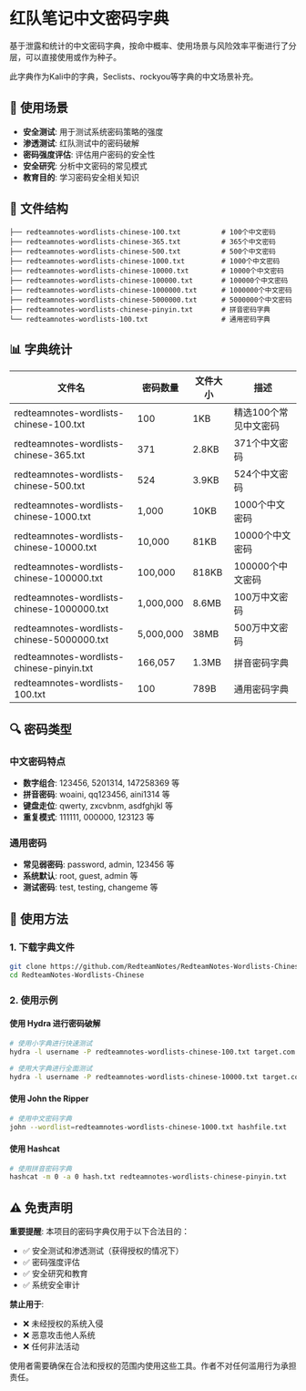 # 红队笔记中文密码字典

基于泄露和统计的中文密码字典，按命中概率、使用场景与风险效率平衡进行了分层，可以直接使用或作为种子。

此字典作为Kali中的字典，Seclists、rockyou等字典的中文场景补充。

## 🎯 使用场景

- **安全测试**: 用于测试系统密码策略的强度
- **渗透测试**: 红队测试中的密码破解
- **密码强度评估**: 评估用户密码的安全性
- **安全研究**: 分析中文密码的常见模式
- **教育目的**: 学习密码安全相关知识

## 📁 文件结构

```
├── redteamnotes-wordlists-chinese-100.txt          # 100个中文密码
├── redteamnotes-wordlists-chinese-365.txt          # 365个中文密码
├── redteamnotes-wordlists-chinese-500.txt          # 500个中文密码
├── redteamnotes-wordlists-chinese-1000.txt         # 1000个中文密码
├── redteamnotes-wordlists-chinese-10000.txt        # 10000个中文密码
├── redteamnotes-wordlists-chinese-100000.txt       # 100000个中文密码
├── redteamnotes-wordlists-chinese-1000000.txt      # 1000000个中文密码
├── redteamnotes-wordlists-chinese-5000000.txt      # 5000000个中文密码
├── redteamnotes-wordlists-chinese-pinyin.txt       # 拼音密码字典
└── redteamnotes-wordlists-100.txt                  # 通用密码字典
```

## 📊 字典统计

| 文件名 | 密码数量 | 文件大小 | 描述 |
|--------|----------|----------|------|
| redteamnotes-wordlists-chinese-100.txt | 100 | 1KB | 精选100个常见中文密码 |
| redteamnotes-wordlists-chinese-365.txt | 371 | 2.8KB | 371个中文密码 |
| redteamnotes-wordlists-chinese-500.txt | 524 | 3.9KB | 524个中文密码 |
| redteamnotes-wordlists-chinese-1000.txt | 1,000 | 10KB | 1000个中文密码 |
| redteamnotes-wordlists-chinese-10000.txt | 10,000 | 81KB | 10000个中文密码 |
| redteamnotes-wordlists-chinese-100000.txt | 100,000 | 818KB | 100000个中文密码 |
| redteamnotes-wordlists-chinese-1000000.txt | 1,000,000 | 8.6MB | 100万中文密码 |
| redteamnotes-wordlists-chinese-5000000.txt | 5,000,000 | 38MB | 500万中文密码 |
| redteamnotes-wordlists-chinese-pinyin.txt | 166,057 | 1.3MB | 拼音密码字典 |
| redteamnotes-wordlists-100.txt | 100 | 789B | 通用密码字典 |

## 🔍 密码类型

### 中文密码特点
- **数字组合**: 123456, 5201314, 147258369 等
- **拼音密码**: woaini, qq123456, aini1314 等
- **键盘走位**: qwerty, zxcvbnm, asdfghjkl 等
- **重复模式**: 111111, 000000, 123123 等

### 通用密码
- **常见弱密码**: password, admin, 123456 等
- **系统默认**: root, guest, admin 等
- **测试密码**: test, testing, changeme 等

## 🚀 使用方法

### 1. 下载字典文件
```bash
git clone https://github.com/RedteamNotes/RedteamNotes-Wordlists-Chinese.git
cd RedteamNotes-Wordlists-Chinese
```

### 2. 使用示例

#### 使用 Hydra 进行密码破解
```bash
# 使用小字典进行快速测试
hydra -l username -P redteamnotes-wordlists-chinese-100.txt target.com ssh

# 使用大字典进行全面测试
hydra -l username -P redteamnotes-wordlists-chinese-10000.txt target.com ssh
```

#### 使用 John the Ripper
```bash
# 使用中文密码字典
john --wordlist=redteamnotes-wordlists-chinese-1000.txt hashfile.txt
```

#### 使用 Hashcat
```bash
# 使用拼音密码字典
hashcat -m 0 -a 0 hash.txt redteamnotes-wordlists-chinese-pinyin.txt
```

## ⚠️ 免责声明

**重要提醒**: 本项目的密码字典仅用于以下合法目的：

- ✅ 安全测试和渗透测试（获得授权的情况下）
- ✅ 密码强度评估
- ✅ 安全研究和教育
- ✅ 系统安全审计

**禁止用于**:
- ❌ 未经授权的系统入侵
- ❌ 恶意攻击他人系统
- ❌ 任何非法活动

使用者需要确保在合法和授权的范围内使用这些工具。作者不对任何滥用行为承担责任。
